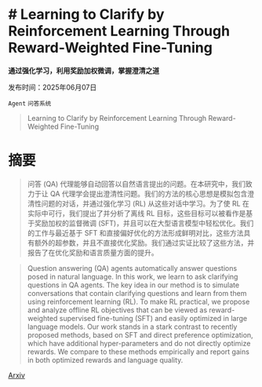 # # Learning to Clarify by Reinforcement Learning Through Reward-Weighted Fine-Tuning  
**通过强化学习，利用奖励加权微调，掌握澄清之道**

发布时间：2025年06月07日

`Agent` `问答系统`

> Learning to Clarify by Reinforcement Learning Through Reward-Weighted Fine-Tuning

# 摘要

> 问答 (QA) 代理能够自动回答以自然语言提出的问题。在本研究中，我们致力于让 QA 代理学会提出澄清性问题。我们的方法的核心思想是模拟包含澄清性问题的对话，并通过强化学习 (RL) 从这些对话中学习。为了使 RL 在实际中可行，我们提出了并分析了离线 RL 目标，这些目标可以被看作是基于奖励加权的监督微调 (SFT)，并且可以在大型语言模型中轻松优化。我们的工作与最近基于 SFT 和直接偏好优化的方法形成鲜明对比，这些方法具有额外的超参数，并且不直接优化奖励。我们通过实证比较了这些方法，并报告了在优化奖励和语言质量方面的提升。

> Question answering (QA) agents automatically answer questions posed in natural language. In this work, we learn to ask clarifying questions in QA agents. The key idea in our method is to simulate conversations that contain clarifying questions and learn from them using reinforcement learning (RL). To make RL practical, we propose and analyze offline RL objectives that can be viewed as reward-weighted supervised fine-tuning (SFT) and easily optimized in large language models. Our work stands in a stark contrast to recently proposed methods, based on SFT and direct preference optimization, which have additional hyper-parameters and do not directly optimize rewards. We compare to these methods empirically and report gains in both optimized rewards and language quality.

[Arxiv](https://arxiv.org/abs/2506.06964)